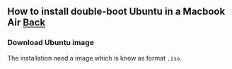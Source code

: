 ## How to install double-boot Ubuntu in a Macbook Air [Back](./qa.md)

### Download Ubuntu image

The installation need a image which is know as format `.iso`.

